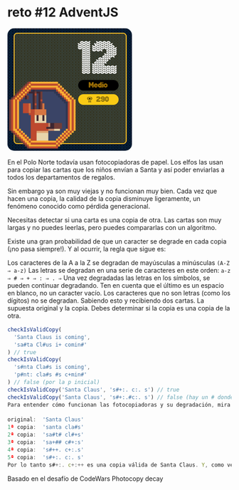 # reto #12 AdventJS

<img src="./reto12.png" style="border-radius: 15px">

En el Polo Norte todavía usan fotocopiadoras de papel. Los elfos las usan para copiar las cartas que los niños envían a Santa y así poder enviarlas a todos los departamentos de regalos.

Sin embargo ya son muy viejas y no funcionan muy bien. Cada vez que hacen una copia, la calidad de la copia disminuye ligeramente, un fenómeno conocido como pérdida generacional.

Necesitas detectar si una carta es una copia de otra. Las cartas son muy largas y no puedes leerlas, pero puedes compararlas con un algoritmo.

Existe una gran probabilidad de que un caracter se degrade en cada copia (¡no pasa siempre!). Y al ocurrir, la regla que sigue es:

Los caracteres de la A a la Z se degradan de mayúsculas a minúsculas `(A-Z ⇒ a-z)`
Las letras se degradan en una serie de caracteres en este orden: `a-z ⇒ # ⇒ + ⇒ : ⇒ . ⇒`
Una vez degradadas las letras en los símbolos, se pueden continuar degradando.
Ten en cuenta que el último es un espacio en blanco, no un caracter vacío.
Los caracteres que no son letras (como los dígitos) no se degradan.
Sabiendo esto y recibiendo dos cartas. La supuesta original y la copia. Debes determinar si la copia es una copia de la otra.

```javascript
checkIsValidCopy(
  'Santa Claus is coming',
  'sa#ta Cl#us i+ comin#'
) // true
checkIsValidCopy(
  's#nta Cla#s is coming',
  'p#nt: cla#s #s c+min#'
) // false (por la p inicial)
checkIsValidCopy('Santa Claus', 's#+:. c:. s') // true
checkIsValidCopy('Santa Claus', 's#+:.#c:. s') // false (hay un # donde no debería)
Para entender cómo funcionan las fotocopiadoras y su degradación, mira este ejemplo:

original:  'Santa Claus'
1ª copia:  'santa cla#s'
2ª copia:  'sa#t# cl#+s'
3ª copia:  'sa+## c#+:s'
4ª copia:  's#++. c+:.s'
5ª copia:  's#+:. c:. s'
Por lo tanto s#+:. c+:++ es una copia válida de Santa Claus. Y, como ves, la degradación de las letras no se produce en un orden específico, es aleatorio.
```

Basado en el desafío de CodeWars Photocopy decay